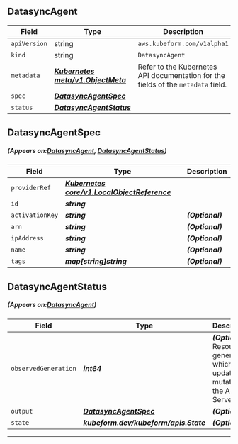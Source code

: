 ## DatasyncAgent
| Field | Type | Description |
| ------ | ----- | ----------- |
| `apiVersion` | string | `aws.kubeform.com/v1alpha1` |
|    `kind` | string | `DatasyncAgent` |
| `metadata` | ***[Kubernetes meta/v1.ObjectMeta](https://kubernetes.io/docs/reference/generated/kubernetes-api/v1.13/#objectmeta-v1-meta)***|Refer to the Kubernetes API documentation for the fields of the `metadata` field.|
| `spec` | ***[DatasyncAgentSpec](#DatasyncAgentSpec)***||
| `status` | ***[DatasyncAgentStatus](#DatasyncAgentStatus)***||
## DatasyncAgentSpec
##### (Appears on:[DatasyncAgent](#DatasyncAgent), [DatasyncAgentStatus](#DatasyncAgentStatus))
| Field | Type | Description |
| ------ | ----- | ----------- |
| `providerRef` | ***[Kubernetes core/v1.LocalObjectReference](https://kubernetes.io/docs/reference/generated/kubernetes-api/v1.13/#localobjectreference-v1-core)***||
| `id` | ***string***||
| `activationKey` | ***string***| ***(Optional)*** |
| `arn` | ***string***| ***(Optional)*** |
| `ipAddress` | ***string***| ***(Optional)*** |
| `name` | ***string***| ***(Optional)*** |
| `tags` | ***map[string]string***| ***(Optional)*** |
## DatasyncAgentStatus
##### (Appears on:[DatasyncAgent](#DatasyncAgent))
| Field | Type | Description |
| ------ | ----- | ----------- |
| `observedGeneration` | ***int64***| ***(Optional)*** Resource generation, which is updated on mutation by the API Server.|
| `output` | ***[DatasyncAgentSpec](#DatasyncAgentSpec)***| ***(Optional)*** |
| `state` | ***kubeform.dev/kubeform/apis.State***| ***(Optional)*** |
---
